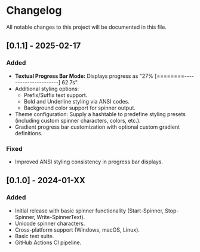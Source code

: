 # Changelog

All notable changes to this project will be documented in this file.

## [0.1.1] - 2025-02-17

### Added
- **Textual Progress Bar Mode:** Displays progress as "27% [========----------------------] 62.7s".
- Additional styling options:
  - Prefix/Suffix text support.
  - Bold and Underline styling via ANSI codes.
  - Background color support for spinner output.
- Theme configuration: Supply a hashtable to predefine styling presets (including custom spinner characters, colors, etc.).
- Gradient progress bar customization with optional custom gradient definitions.

### Fixed
- Improved ANSI styling consistency in progress bar displays.

## [0.1.0] - 2024-01-XX

### Added
- Initial release with basic spinner functionality (Start-Spinner, Stop-Spinner, Write-SpinnerText).
- Unicode spinner characters.
- Cross-platform support (Windows, macOS, Linux).
- Basic test suite.
- GitHub Actions CI pipeline.
